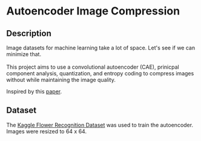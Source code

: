 # Autoencoder Image Compression
## Description
Image datasets for machine learning take a lot of space. Let's see if we can minimize that.\
\
This project aims to use a convolutional autoencoder (CAE), prinicpal component analysis, quantization, and entropy coding to compress images without while maintaining the image quality.

Inspired by this [paper](https://arxiv.org/pdf/1804.09535.pdf#:~:text=Thus%2C%20autoencoders%20are%20able%20to,standards%20including%20JPEG%20and%20JPEG2000.).

## Dataset
The [Kaggle Flower Recognition Dataset](https://www.kaggle.com/datasets/alxmamaev/flowers-recognition) was used to train the autoencoder. Images were resized to 64 x 64.



